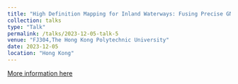 ```yaml
---
title: "High Definition Mapping for Inland Waterways: Fusing Precise GNSS and LiDAR"
collection: talks
type: "Talk"
permalink: /talks/2023-12-05-talk-5
venue: "FJ304,The Hong Kong Polytechnic University"
date: 2023-12-05
location: "Hong Kong"
---
```


[More information here](https://www.polyu.edu.hk/en/aae/news-and-events/event/2023/12/5---research-seminar--dr-daniel-medina/)


